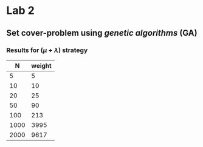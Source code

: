# Lab 2 
## Set cover-problem using *genetic algorithms* (GA)

### Results for $(\mu + \lambda)$ strategy

| N    | weight |                                                                                                  
|------|--------|
| 5    | 5      |
| 10   | 10     |
| 20   | 25     | 
| 50   | 90     |  
| 100  | 213    |  
| 1000 | 3995   |
| 2000 | 9617   |  





